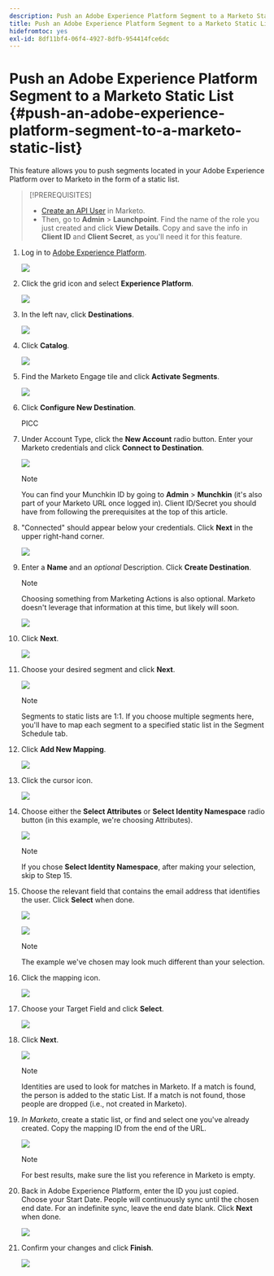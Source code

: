 ```yaml
---
description: Push an Adobe Experience Platform Segment to a Marketo Static List - Marketo Docs - Product Documentation
title: Push an Adobe Experience Platform Segment to a Marketo Static List
hidefromtoc: yes
exl-id: 8df11bf4-06f4-4927-8dfb-954414fce6dc
---
```

# Push an Adobe Experience Platform Segment to a Marketo Static List {#push-an-adobe-experience-platform-segment-to-a-marketo-static-list}

This feature allows you to push segments located in your Adobe Experience Platform over to Marketo in the form of a static list.

>[!PREREQUISITES]
>
>* [Create an API User](/help/marketo/product-docs/administration/users-and-roles/create-an-api-only-user.md) in Marketo.
>* Then, go to **Admin** > **Launchpoint**. Find the name of the role you just created and click **View Details**. Copy and save the info in **Client ID** and **Client Secret**, as you'll need it for this feature.

1. Log in to [Adobe Experience Platform](https://experience.adobe.com/).

   ![](assets/push-an-adobe-experience-platform-segment-to-a-marketo-static-list-1.png)

1. Click the grid icon and select **Experience Platform**.

   ![](assets/push-an-adobe-experience-platform-segment-to-a-marketo-static-list-2.png)

1. In the left nav, click **Destinations**.

   ![](assets/push-an-adobe-experience-platform-segment-to-a-marketo-static-list-3.png)

1. Click **Catalog**.

   ![](assets/push-an-adobe-experience-platform-segment-to-a-marketo-static-list-4.png)

1. Find the Marketo Engage tile and click **Activate Segments**.

   ![](assets/push-an-adobe-experience-platform-segment-to-a-marketo-static-list-5.png)

1. Click **Configure New Destination**.

   PICC

1. Under Account Type, click the **New Account** radio button. Enter your Marketo credentials and click **Connect to Destination**.

   ![](assets/push-an-adobe-experience-platform-segment-to-a-marketo-static-list-6.png)

   >[!NOTE]
   >
   >You can find your Munchkin ID by going to **Admin** > **Munchkin** (it's also part of your Marketo URL once logged in). Client ID/Secret you should have from following the prerequisites at the top of this article.

1. "Connected" should appear below your credentials. Click **Next** in the upper right-hand corner.

   ![](assets/push-an-adobe-experience-platform-segment-to-a-marketo-static-list-7.png)

1. Enter a **Name** and an _optional_ Description. Click **Create Destination**.

   >[!NOTE]
   >
   >Choosing something from Marketing Actions is also optional. Marketo doesn't leverage that information at this time, but likely will soon.

   ![](assets/push-an-adobe-experience-platform-segment-to-a-marketo-static-list-8.png)

1. Click **Next**.

   ![](assets/push-an-adobe-experience-platform-segment-to-a-marketo-static-list-9.png)

1. Choose your desired segment and click **Next**.

   ![](assets/push-an-adobe-experience-platform-segment-to-a-marketo-static-list-10.png)

   >[!NOTE]
   >
   >Segments to static lists are 1:1. If you choose multiple segments here, you'll have to map each segment to a specified static list in the Segment Schedule tab.

1. Click **Add New Mapping**.

   ![](assets/push-an-adobe-experience-platform-segment-to-a-marketo-static-list-11.png)

1. Click the cursor icon.

   ![](assets/push-an-adobe-experience-platform-segment-to-a-marketo-static-list-12.png)

1. Choose either the **Select Attributes** or **Select Identity Namespace** radio button (in this example, we're choosing Attributes).

   ![](assets/push-an-adobe-experience-platform-segment-to-a-marketo-static-list-13.png)

   >[!NOTE]
   >
   >If you chose **Select Identity Namespace**, after making your selection, skip to Step 15.

1. Choose the relevant field that contains the email address that identifies the user. Click **Select** when done.

   ![](assets/push-an-adobe-experience-platform-segment-to-a-marketo-static-list-14.png)

   ![](assets/push-an-adobe-experience-platform-segment-to-a-marketo-static-list-15.png)

   >[!NOTE]
   >
   >The example we've chosen may look much different than your selection.

1. Click the mapping icon.

   ![](assets/push-an-adobe-experience-platform-segment-to-a-marketo-static-list-16.png)

1. Choose your Target Field and click **Select**.

   ![](assets/push-an-adobe-experience-platform-segment-to-a-marketo-static-list-17.png)

1. Click **Next**.

   ![](assets/push-an-adobe-experience-platform-segment-to-a-marketo-static-list-18.png)

   >[!NOTE]
   >
   >Identities are used to look for matches in Marketo. If a match is found, the person is added to the static List. If a match is not found, those people are dropped (i.e., not created in Marketo).

1. _In Marketo_, create a static list, or find and select one you've already created. Copy the mapping ID from the end of the URL.

   ![](assets/push-an-adobe-experience-platform-segment-to-a-marketo-static-list-19.png)

   >[!NOTE]
   >
   >For best results, make sure the list you reference in Marketo is empty.

1. Back in Adobe Experience Platform, enter the ID you just copied. Choose your Start Date. People will continuously sync until the chosen end date. For an indefinite sync, leave the end date blank. Click **Next** when done.

   ![](assets/push-an-adobe-experience-platform-segment-to-a-marketo-static-list-20.png)

1. Confirm your changes and click **Finish**.

   ![](assets/push-an-adobe-experience-platform-segment-to-a-marketo-static-list-21.png)
